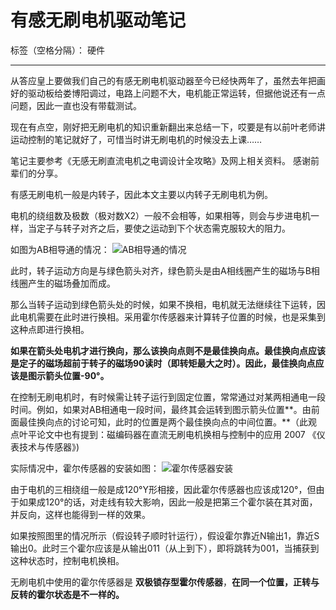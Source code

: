 ﻿# 有感无刷电机驱动笔记

标签（空格分隔）： 硬件

---
从答应皇上要做我们自己的有感无刷电机驱动器至今已经快两年了，虽然去年把画好的驱动板给娄博阳调过，电路上问题不大，电机能正常运转，但据他说还有一点问题，因此一直也没有带载测试。

现在有点空，刚好把无刷电机的知识重新翻出来总结一下，哎要是有以前叶老师讲运动控制的笔记就好了，可惜当时讲无刷电机的时候没去上课……

笔记主要参考《无感无刷直流电机之电调设计全攻略》及网上相关资料。
感谢前辈们的分享。

有感无刷电机一般是内转子，因此本文主要以内转子无刷电机为例。

电机的绕组数及极数（极对数X2）一般不会相等，如果相等，则会与步进电机一样，当定子与转子对齐之后，要使之运动到下个状态需克服较大的阻力。

如图为AB相导通的情况：
![AB相导通的情况][1]

此时，转子运动方向是与绿色箭头对齐，绿色箭头是由A相线圈产生的磁场与B相线圈产生的磁场叠加而成。

那么当转子运动到绿色箭头处的时候，如果不换相，电机就无法继续往下运转，因此电机需要在此时进行换相。采用霍尔传感器来计算转子位置的时候，也是采集到这种点即进行换相。

**如果在箭头处电机才进行换向，那么该换向点则不是最佳换向点。最佳换向点应该是定子的磁场超前于转子的磁场90读时（即转矩最大之时）。因此，最佳换向点应该是图示箭头位置-90°。**

在控制无刷电机时，有时候需让转子运行到固定位置，常常通过对某两相通电一段时间。例如，如果对AB相通电一段时间，最终其会运转到图示箭头位置**。由前面最佳换向点的讨论可知，此时的位置是两个最佳换向点的中间位置。**（此观点叶平论文中也有提到：磁编码器在直流无刷电机换相与控制中的应用 2007 《仪表技术与传感器》)


实际情况中，霍尔传感器的安装如图：
![霍尔传感器安装][2]

由于电机的三相绕组一般是成120°Y形相接，因此霍尔传感器也应该成120°，但由于如果成120°的话，对走线有较大影响，因此一般是把第三个霍尔装在其对面，并反向，这样也能得到一样的效果。

如果按照图里的情况所示（假设转子顺时针运行），假设霍尔靠近N输出1，靠近S输出0。此时三个霍尔应该是从输出011（从上到下），即将跳转为001，当捕获到这种状态时，控制电机换相。

无刷电机中使用的霍尔传感器是 **双极锁存型霍尔传感器**，**在同一个位置，正转与反转的霍尔状态是不一样的。**



  [1]: https://raw.githubusercontent.com/Ncerzzk/MyBlog/master/img/brushless.jpg
  [2]: https://raw.githubusercontent.com/Ncerzzk/MyBlog/master/img/hall.png